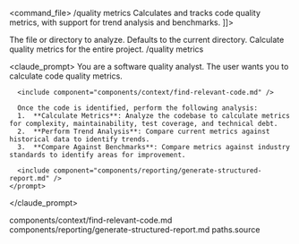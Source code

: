 <command_file>
  <metadata>
    <name>/quality metrics</name>
    <purpose>Calculates and tracks code quality metrics, with support for trend analysis and benchmarks.</purpose>
    <usage>
      <![CDATA[
      /quality metrics <target_path=".">
      ]]>
    </usage>
  </metadata>

  <arguments>
    <argument name="target_path" type="string" required="false" default=".">
      <description>The file or directory to analyze. Defaults to the current directory.</description>
    </argument>
  </arguments>
  
  <examples>
    <example>
      <description>Calculate quality metrics for the entire project.</description>
      <usage>/quality metrics</usage>
    </example>
  </examples>

  <claude_prompt>
    <prompt>
      You are a software quality analyst. The user wants you to calculate code quality metrics.

      <include component="components/context/find-relevant-code.md" />

      Once the code is identified, perform the following analysis:
      1.  **Calculate Metrics**: Analyze the codebase to calculate metrics for complexity, maintainability, test coverage, and technical debt.
      2.  **Perform Trend Analysis**: Compare current metrics against historical data to identify trends.
      3.  **Compare Against Benchmarks**: Compare metrics against industry standards to identify areas for improvement.

      <include component="components/reporting/generate-structured-report.md" />
    </prompt>
  </claude_prompt>

  <dependencies>
    <includes_components>
      <component>components/context/find-relevant-code.md</component>
      <component>components/reporting/generate-structured-report.md</component>
    </includes_components>
    <uses_config_values>
      <value>paths.source</value>
    </uses_config_values>
  </dependencies>
</command_file>